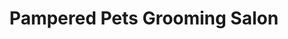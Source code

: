 ---
title: "Pampered Pets Grooming Salon"
url: /maple-valley/pampered-pets-grooming-salon/
shop: Tiersalon
---